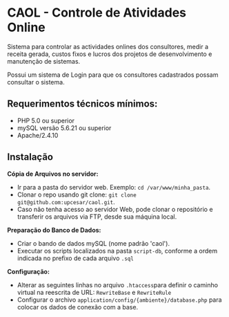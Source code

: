 # CAOL - Controle de Atividades Online

Sistema para controlar as actividades onlines dos consultores, medir a receita gerada, custos fixos e lucros dos projetos de desenvolvimento e manutenção de sistemas.

Possui um sistema de Login para que os consultores cadastrados possam consultar o sistema.

## Requerimentos técnicos mínimos:
- PHP 5.0 ou superior
- mySQL versão 5.6.21 ou superior
- Apache/2.4.10

## Instalação

**Cópia de Arquivos no servidor:**

- Ir para a pasta do servidor web. Exemplo: `cd /var/www/minha_pasta`.
- Clonar o repo usando git clone: `git clone git@github.com:upcesar/caol.git`.
- Caso não tenha acesso ao servidor Web, pode clonar o repositório e transferir os arquivos via FTP, desde sua máquina local.

**Preparação do Banco de Dados:**
- Criar o bando de dados mySQL (nome padrão 'caol').
- Executar os scripts localizados na pasta `script-db`, conforme a ordem indicada no prefixo de cada arquivo `.sql`

**Configuração:**
- Alterar as seguintes linhas no arquivo `.htaccess`para definir o caminho virtual na reescrita de URL: `RewriteBase` e `RewriteRule`
- Configurar o archivo `application/config/{ambiente}/database.php` para colocar os dados de conexão com a base.